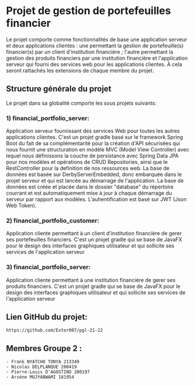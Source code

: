 # Projet de gestion de portefeuilles financier
Le projet comporte comme fonctionnalités de base une application serveur et deux applications clientes : une permettant la gestion de portefeuille(s) financier(s) par un client d'institution financière ; l'autre permettant la gestion des produits financiers par une institution financière et l'application serveur qui fourni des services web pour les applications clientes.
À cela seront rattachés les extensions de chaque membre du projet.


## Structure générale du projet
Le projet dans sa globalité comporte les sous projets suivants:

### 1) financial_portfolio_server: 
Application serveur fournissant des services Web pour toutes les autres applications clientes.
C'est un projet gradle basé sur le framework Spring Boot du fait de sa complémentarité pour la création d'API sécurisées qui nous fournit une structuration en modèle MVC (Model View Controller) avec lequel nous définissons la couche de persistance avec Spring Data JPA pour nos modèles et opérations de CRUD Repositories, ainsi que le RestController pour la definition de nos ressources web.
La base de données est basée sur DerbyServerEmbedded, donc embarquée dans le projet serveur et qui est lancée au démarrage de l'application. La base de données est créée et placée dans le dossier "database" du répertoire courrant et est automatiquement mise à jour à chaque démarrage du serveur par rapport aux modèles.
L'auhentification est basé sur JWT (Json Web Token).

### 2) financial_portfolio_customer:
Application cliente permettant à un client d'institution financière de gerer ses portefeuilles financiers.
C'est un projet gradle qui se base de JavaFX pour le design des interfaces graphiques utilisateur et qui sollicite ses services de l'application serveur

### 3) financial_portfolio_server:
Application cliente permettant à une institution financière de gerer ses produits financiers.
C'est un projet gradle qui se base de JavaFX pour le design des interfaces graphiques utilisateur et qui sollicite ses services de l'application serveur


## Lien GitHub du projet:
	https://github.com/Exter007/pgl-21-22


## Membres Groupe 2 :
    - Frank NYATCHO TONYA 213349
    - Nicolas DELPLANQUE 200419
    - Pierre-Louis D’AGOSTINO 200197
    - Arsène MUJYABWAMI 181954

